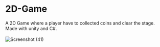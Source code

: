 # 2D-Game
A 2D Game where a player have to collected coins and clear the stage. Made with unity and C#.
<br><br>
![Screenshot (41)](https://user-images.githubusercontent.com/60893601/224553669-925f13b3-0f16-456c-a81f-0f4da133c423.png)
